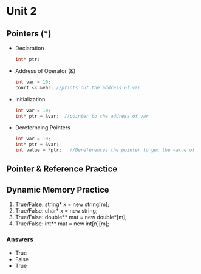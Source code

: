 # Unit 2 

## Pointers (*)
- Declaration
  ```cpp
  int* ptr;
  ```
- Address of Operator (&)
  ```cpp
  int var = 10;
  court << &var; //prints out the address of var
  ```
- Initialization
  ```cpp
  int var = 10;
  int* ptr = &var;  //pointer to the address of var
  ```
- Dereferncing Pointers
  ```cpp
  int var = 10;
  int* ptr = &var;
  int value = *ptr;   //Dereferences the pointer to get the value of var
  ```

  
## Pointer & Reference Practice


## Dynamic Memory Practice
1. True/False: string* x = new string[m];
2. True/False: char* x = new string;
3. True/False: double** mat = new double*[m];
4. True/False: int** mat = new int[n][m];

### Answers
- True
- False
- True
